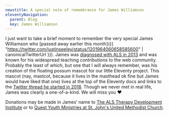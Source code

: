 ```yaml
---
newstitle: A special note of remembrance for James Williamson
eleventyNavigation:
  parent: Blog
  key: James Williamson
---
```

I just want to take a brief moment to remember the very special James Williamson who [passed away earlier this month]({{ "https://twitter.com/justinseeley/status/1201964060658585600" | canonicalTwitterUrl }}). James was [diagnosed with ALS in 2013](http://simpleprimate.com/blog/long-goodbye) and was known for his widespread teaching contributions to the web community. Probably the least of which, but one that I will always remember, was his creation of the floating possum mascot for our little Eleventy project. This mascot (nay, mastcot, because it lives in the masthead ok fine but James would have liked that one) lives at the top of the Eleventy docs and links to the [Twitter thread he started in 2018](https://web.archive.org/web/20200307013845/https://twitter.com/jameswillweb/status/999052022497316865). Though we never met in real life, James was clearly a one-of-a-kind. We will miss you ❤️

Donations may be made in James’ name to [The ALS Therapy Development Institute](https://www.als.net/) or to [Quest Youth Ministries at St. John's United Methodist Church](http://stjohnsrh.org/).
